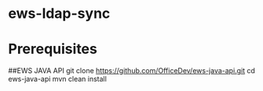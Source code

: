 ews-ldap-sync
=============
# Prerequisites
##EWS JAVA API
    git clone https://github.com/OfficeDev/ews-java-api.git
    cd ews-java-api
    mvn clean install
